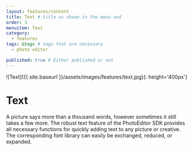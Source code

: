 ```yaml
---
layout: features/content
title: Text # title as shown in the menu and 
order: 3
menuitem: Text
category: 
  - features
tags: &tags # tags that are necessary
  - photo editor 

published: true # Either published or not 
---
```

![Text]({{ site.baseurl }}/assets/images/features/text.jpg){: height='400px'}
# Text

A picture says more than a thousand words, however sometimes it still takes a few more. The robust text feature of the PhotoEditor SDK provides all necessary functions for quickly adding text to any picture or creative. The corresponding font library can easily be exchanged, reduced, or expanded.